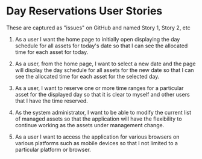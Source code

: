 # Day Reservations User Stories
These are captured as "issues" on GitHub and named Story 1, Story 2, etc

1. As a user I want the home page to initially open displaying the day schedule for all assets for today's date so that
I can see the allocated time for each asset for today.

2. As a user, from the home page,  I want to select a new date and the page will display the day schedule for all assets for the new date so that I can see the allocated time for each asset for the selected day.

3. As a user, I want to reserve one or more time ranges for a particular asset for the displayed day so that it is clear to myself and other users that I have the time reserved.

4. As the system administrator, I want to be able to modify the current list of managed assets so that the application will 
have the flexibility to continue working as the assets under management change.

5. As a user I want to access the application for various browsers on various platforms such as mobile devices so that I not limited to a particular platform or browser.
